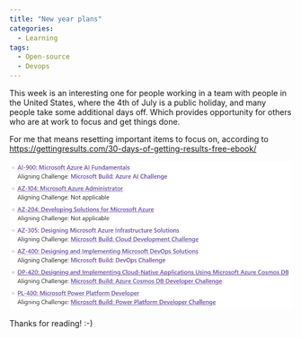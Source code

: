 ```yaml
---
title: "New year plans"
categories:
  - Learning
tags:
  - Open-source
  - Devops
---
```


This week is an interesting one for people working in a team with people in the United States, where the 4th of July is a public holiday, and many people take some additional days off. Which provides opportunity for others who are at work to focus and get things done.

For me that means resetting important items to focus on, according to https://gettingresults.com/30-days-of-getting-results-free-ebook/

![img](../assets/images/2023-05-12-build-cloud-skills-challenge.png)

Thanks for reading! :-)
